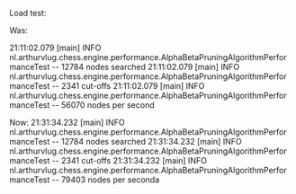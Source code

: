 Load test:

Was:

21:11:02.079 [main] INFO nl.arthurvlug.chess.engine.performance.AlphaBetaPruningAlgorithmPerformanceTest -- 12784 nodes searched
21:11:02.079 [main] INFO nl.arthurvlug.chess.engine.performance.AlphaBetaPruningAlgorithmPerformanceTest -- 2341 cut-offs
21:11:02.079 [main] INFO nl.arthurvlug.chess.engine.performance.AlphaBetaPruningAlgorithmPerformanceTest -- 56070 nodes per second

Now:
21:31:34.232 [main] INFO nl.arthurvlug.chess.engine.performance.AlphaBetaPruningAlgorithmPerformanceTest -- 12784 nodes searched
21:31:34.232 [main] INFO nl.arthurvlug.chess.engine.performance.AlphaBetaPruningAlgorithmPerformanceTest -- 2341 cut-offs
21:31:34.232 [main] INFO nl.arthurvlug.chess.engine.performance.AlphaBetaPruningAlgorithmPerformanceTest -- 79403 nodes per seconda